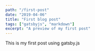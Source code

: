 ```yaml
---
path: "/first-post"
date: "2019-04-06"
title: "First blog post"
tags: ["gatsbyjs", "markdown"]
excerpt: "A preview of my first post"
---
```


This is my first post using gatsby.js
